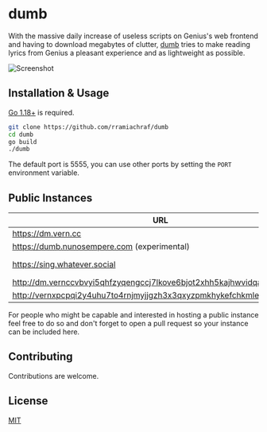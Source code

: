 # dumb
With the massive daily increase of useless scripts on Genius's web frontend and having to download megabytes of clutter, [dumb](https://github.com/rramiachraf/dumb) tries to make reading lyrics from Genius a pleasant experience and as lightweight as possible.

![Screenshot](https://raw.githubusercontent.com/rramiachraf/dumb/main/screenshot.png)

## Installation & Usage
[Go 1.18+](https://go.dev/dl) is required.
```bash
git clone https://github.com/rramiachraf/dumb
cd dumb
go build
./dumb
```

The default port is 5555, you can use other ports by setting the `PORT` environment variable.

## Public Instances

| URL                                                                        | Region  | CDN? | Operator        |
| ---                                                                        | ------  | ---- | --------        |
| <https://dm.vern.cc>                                                       | US      | No   | https://vern.cc |
| <https://dumb.nunosempere.com> (experimental)                              | DE      | No   | @NunoSempere    |
| <https://sing.whatever.social>                                             | US & DE | Yes  | Whatever Social |
| <http://dm.vernccvbvyi5qhfzyqengccj7lkove6bjot2xhh5kajhwvidqafczrad.onion> | N/A     | No   | https://vern.cc |
| <http://vernxpcpqi2y4uhu7to4rnjmyjjgzh3x3qxyzpmkhykefchkmleq.b32.i2p>      | N/A     | No   | https://vern.cc |

For people who might be capable and interested in hosting a public instance feel free to do so and don't forget to open a pull request so your instance can be included here.

## Contributing
Contributions are welcome.

## License
[MIT](https://github.com/rramiachraf/dumb/blob/main/LICENCE)

